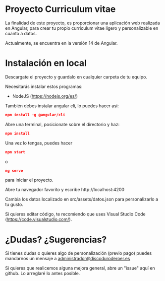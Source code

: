 # Proyecto Curriculum vitae

La finalidad de este proyecto, es proporcionar una aplicación web realizada en Angular, para crear tu propio curriculum vitae ligero y personalizable en cuanto a datos.

Actualmente, se encuentra en la versión 14 de Angular.

# Instalación en local

Descargate el proyecto y guardalo en cualquier carpeta de tu equipo.

Necesitarás instalar estos programas:
- NodeJS (https://nodejs.org/es/)

También debes instalar angular cli, lo puedes hacer asi:

```json
npm install -g @angular/cli
```
Abre una terminal, posicionate sobre el directorio y haz:

```json
npm install
```

Una vez lo tengas, puedes hacer

```json
npm start
```
o
```json
ng serve
```
para iniciar el proyecto.

Abre tu navegador favorito y escribe http://localhost:4200

Cambia los datos localizado en src/assets/datos.json para personalizarlo a tu gusto.

Si quieres editar código, te recomiendo que uses Visual Studio Code (https://code.visualstudio.com/).

# ¿Dudas? ¿Sugerencias?
Si tienes dudas o quieres algo de personalización (previo pago) puedes mandarnos un mensaje a administrador@discoduroderoer.es

Si quieres que realicemos alguna mejora general, abre un "issue" aquí en github. Lo arreglaré lo antes posible.
